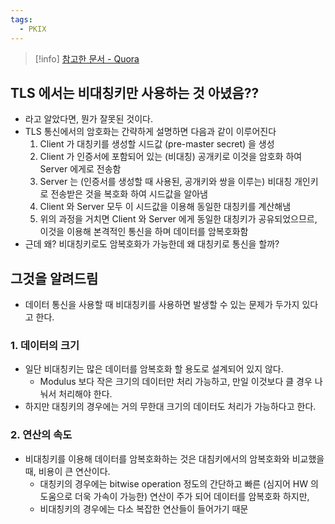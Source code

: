 ```yaml
---
tags:
  - PKIX
---
```

> [!info] [참고한 문서 - Quora](https://www.quora.com/Why-does-TLS-use-symmetric-encryption)

## TLS 에서는 비대칭키만 사용하는 것 아녔음??

- 라고 알았다면, 뭔가 잘못된 것이다.
- TLS 통신에서의 암호화는 간략하게 설명하면 다음과 같이 이루어진다
	1. Client 가 대칭키를 생성할 시드값 (pre-master secret) 을 생성
	2. Client 가 인증서에 포함되어 있는 (비대칭) 공개키로 이것을 암호화 하여 Server 에게로 전송함
	3. Server 는 (인증서를 생성할 때 사용된, 공개키와 쌍을 이루는) 비대칭 개인키로 전송받은 것을 복호화 하여 시드값을 알아냄
	4. Client 와 Server 모두 이 시드값을 이용해 동일한 대칭키를 계산해냄
	5. 위의 과정을 거치면 Client 와 Server 에게 동일한 대칭키가 공유되었으므르, 이것을 이용해 본격적인 통신을 하며 데이터를 암복호화함
- 근데 왜? 비대칭키로도 암복호화가 가능한데 왜 대칭키로 통신을 할까?

## 그것을 알려드림

- 데이터 통신을 사용할 때 비대칭키를 사용하면 발생할 수 있는 문제가 두가지 있다고 한다.

### 1. 데이터의 크기

- 일단 비대칭키는 많은 데이터를 암복호화 할 용도로 설계되어 있지 않다.
	- Modulus 보다 작은 크기의 데이터만 처리 가능하고, 만일 이것보다 클 경우 나눠서 처리해야 한다.
- 하지만 대칭키의 경우에는 거의 무한대 크기의 데이터도 처리가 가능하다고 한다.

### 2. 연산의 속도

- 비대칭키를 이용해 데이터를 암복호화하는 것은 대침키에서의 암복호화와 비교했을 때, 비용이 큰 연산이다.
	- 대칭키의 경우에는 bitwise operation 정도의 간단하고 빠른 (심지어 HW 의 도움으로 더욱 가속이 가능한) 연산이 주가 되어 데이터를 암복호화 하지만,
	- 비대칭키의 경우에는 다소 복잡한 연산들이 들어가기 때문